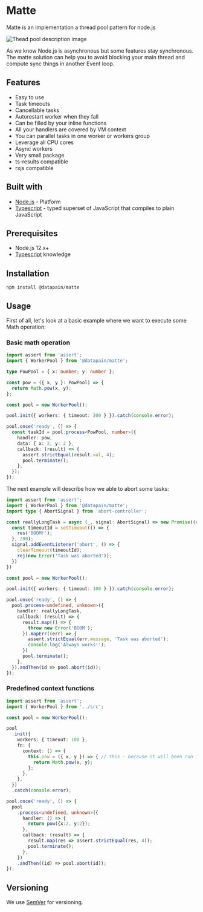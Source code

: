 # Matte

Matte is an implementation a thread pool pattern for node.js

![Thead pool description image](https://upload.wikimedia.org/wikipedia/commons/thumb/0/0c/Thread_pool.svg/800px-Thread_pool.svg.png)

As we know Node.js is asynchronous but some features stay synchronous. The matte solution can help you to avoid blocking your main thread and compute sync things in another Event loop.
## Features
- Easy to use
- Task timeouts
- Cancellable tasks
- Autorestart worker when they fall
- Can be filled by your inline functions
- All your handlers are covered by VM context
- You can parallel tasks in one worker or workers group
- Leverage all CPU cores
- Async workers
- Very small package
- ts-results compatible
- rxjs compatible

## Built with

* [Node.js](https://nodejs.org/en/) - Platform
* [Typescript](https://www.typescriptlang.org/) - typed superset of JavaScript that compiles to plain JavaScript

## Prerequisites

- Node.js 12.x+
- [Typescript](https://www.typescriptlang.org/) knowledge

## Installation

`npm install @datapain/matte`

## Usage

First of all, let's look at a basic example where we want to execute some Math operation:

### Basic math operation

```typescript
import assert from 'assert';
import { WorkerPool } from '@datapain/matte';

type PowPool = { x: number; y: number };

const pow = ({ x, y }: PowPool) => {
  return Math.pow(x, y);
};

const pool = new WorkerPool();

pool.init({ workers: { timeout: 200 } }).catch(console.error);

pool.once('ready', () => {
  const taskId = pool.process<PowPool, number>({
    handler: pow,
    data: { x: 2, y: 2 },
    callback: (result) => {
      assert.strictEqual(result.val, 4);
      pool.terminate();
    },
  });
});
```

The next example will describe how we able to abort some tasks:
```typescript
import assert from 'assert';
import { WorkerPool } from '@datapain/matte';
import type { AbortSignal } from 'abort-controller';

const reallyLongTask = async (_, signal: AbortSignal) => new Promise((res, rej) => {
  const timeoutId = setTimeout(() => {
    res('BOOM!');
  }, 200);
  signal.addEventListener('abort', () => {
    clearTimeout(timeoutId);
    rej(new Error('Task was aborted'));
  })
})

const pool = new WorkerPool();

pool.init({ workers: { timeout: 100 } }).catch(console.error);

pool.once('ready', () => {
  pool.process<undefined, unknown>({
    handler: reallyLongTask,
    callback: (result) => {
      result.map(() => {
        throw new Error('BOOM');
      }).mapErr((err) => {
        assert.strictEqual(err.message, 'Task was aborted');
        console.log('Always works!');
      })
      pool.terminate();
    },
  }).andThen(id => pool.abort(id));
});

```

### Predefined context functions
```typescript
import assert from 'assert';
import { WorkerPool } from '../src';

const pool = new WorkerPool();

pool
  .init({
    workers: { timeout: 100 },
    fn: {
      context: () => {
        this.pow = ({ x, y }) => { // this - because it will been run in the VM context
          return Math.pow(x, y);
        };
      },
    },
  })
  .catch(console.error);

pool.once('ready', () => {
  pool
    .process<undefined, unknown>({
      handler: () => {
        return pow({x:2, y:2});
      },
      callback: (result) => {
        result.map(res => assert.strictEqual(res, 4));
        pool.terminate();
      },
    })
    .andThen((id) => pool.abort(id));
});

```

## Versioning

We use [SemVer](http://semver.org/) for versioning. 
